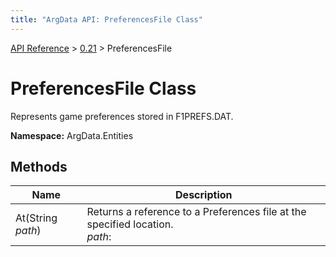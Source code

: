 ```yaml
---
title: "ArgData API: PreferencesFile Class"
---
```


[API Reference](/argdata/api/) &gt; [0.21](/argdata/api/0.21/) &gt; PreferencesFile

# PreferencesFile Class

Represents game preferences stored in F1PREFS.DAT.

**Namespace:** ArgData.Entities

## Methods

<table class="table table-bordered table-striped ">
<thead>
  <tr>
    <th>Name</th>
    <th>Description</th>
  </tr>
</thead>
<tbody>
  <tr>
    <td>At(String <em>path</em>)</td>
    <td>Returns a reference to a Preferences file at the specified location.<br /><em>path</em>: <br /></td>
  </tr>
</tbody>
</table>


